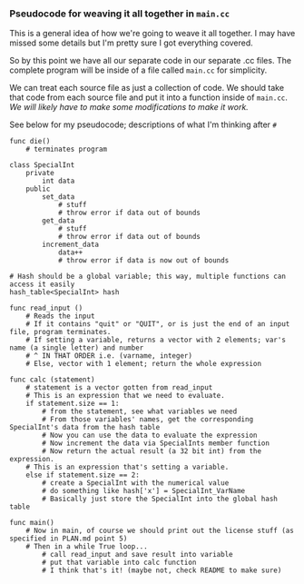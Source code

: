 ### Pseudocode for weaving it all together in `main.cc`

This is a general idea of how we're going to weave it all together. I may have missed some details
but I'm pretty sure I got everything covered.

So by this point we have all our separate code in our separate .cc files. The complete program will
be inside of a file called `main.cc` for simplicity.

We can treat each source file as just a collection of code. We should take that code from each
source file and put it into a function inside of `main.cc`. *We will likely have to make some
modifications to make it work.*

See below for my pseudocode; descriptions of what I'm thinking after `#`

    func die()
        # terminates program

    class SpecialInt
        private
            int data
        public
            set_data
                # stuff
                # throw error if data out of bounds
            get_data
                # stuff
                # throw error if data out of bounds
            increment_data
                data++
                # throw error if data is now out of bounds
    
    # Hash should be a global variable; this way, multiple functions can access it easily
    hash_table<SpecialInt> hash
        
    func read_input ()
        # Reads the input
        # If it contains "quit" or "QUIT", or is just the end of an input file, program terminates.
        # If setting a variable, returns a vector with 2 elements; var's name (a single letter) and number
        # ^ IN THAT ORDER i.e. (varname, integer)
        # Else, vector with 1 element; return the whole expression
    
    func calc (statement)
        # statement is a vector gotten from read_input
        # This is an expression that we need to evaluate.
        if statement.size == 1:
            # from the statement, see what variables we need
            # From those variables' names, get the corresponding SpecialInt's data from the hash table
            # Now you can use the data to evaluate the expression
            # Now increment the data via SpecialInts member function
            # Now return the actual result (a 32 bit int) from the expression.
        # This is an expression that's setting a variable.
        else if statement.size == 2:
            # create a SpecialInt with the numerical value
            # do something like hash['x'] = SpecialInt_VarName
            # Basically just store the SpecialInt into the global hash table
    
    func main()
        # Now in main, of course we should print out the license stuff (as specified in PLAN.md point 5)
        # Then in a while True loop...
            # call read_input and save result into variable
            # put that variable into calc function
            # I think that's it! (maybe not, check README to make sure)

